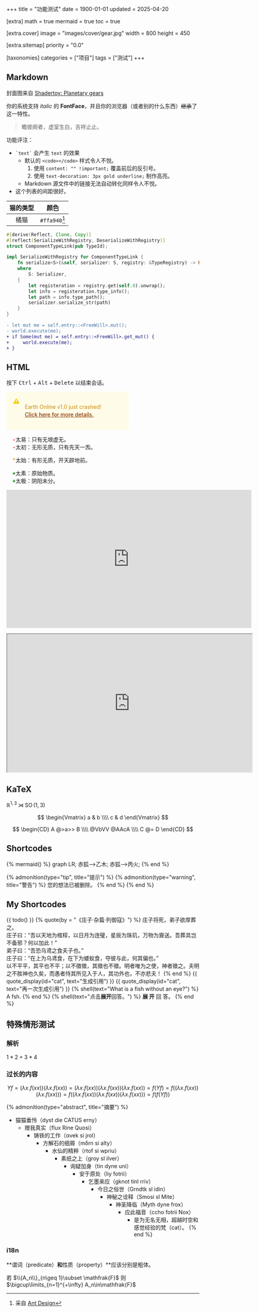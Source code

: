 +++
title = "功能测试"
date = 1900-01-01
updated = 2025-04-20

[extra]
math = true
mermaid = true
toc = true

[extra.cover]
image = "images/cover/gear.jpg"
width = 800
height = 450

[extra.sitemap]
priority = "0.0"

[taxonomies]
categories = ["项目"]
tags = ["测试"]
+++

## Markdown
封面图来自 [Shadertoy: Planetary gears](https://www.shadertoy.com/view/MsGczV)

你的系统支持 *italic* 的 **FontFace**，并且你的浏览器（或者别的什么东西）~~继承~~了这一特性。

> 瞻彼阕者，虚室生白，吉祥止止。

功能评注：
- `` `text` `` 会产生 `text` 的效果
	* 默认的 `<code></code>` 样式令人不悦。
		1. 使用 `content: "" !important;` 覆盖前后的反引号。
		2. 使用 `text-decoration: 3px gold underline;` 制作高亮。
	* Markdown 源文件中的链接无法自动转化同样令人不悦。
- 这个列表的间距很好。

| 猫的类型 | 颜色 |
| :-: | :-: |
| 橘猫 | `#ffa940`[^1] |

[^1]: 采自 [Ant Design](https://ant-design.antgroup.com/docs/spec/colors-cn)

```rs
#[derive(Reflect, Clone, Copy)]
#[reflect(SerializeWithRegistry, DeserializeWithRegistry)]
struct ComponentTypeLink(pub TypeId);

impl SerializeWithRegistry for ComponentTypeLink {
	fn serialize<S>(&self, serializer: S, registry: &TypeRegistry) -> Result<S::Ok, S::Error>
	where
		S: Serializer,
	{
		let registeration = registry.get(self.0).unwrap();
		let info = registeration.type_info();
		let path = info.type_path();
		serializer.serialize_str(path)
	}
}
```

```diff
- let mut me = self.entry::<FreeWill>.mut();
- world.execute(me);
+ if Some(mut me) = self.entry::<FreeWill>.get_mut() {
+ 	  world.execute(me);
+ }
```

## HTML
<p>按下 <kbd>Ctrl</kbd> + <kbd>Alt</kbd> + <kbd>Delete</kbd> 以结束会话。</p>

<style>
.notifications-container {
	width: 320px;
	height: auto;
	font-size: 0.875rem;
	line-height: 1.25rem;
	display: flex;
	flex-direction: column;
	gap: 1rem;
}

.flex-box {
	display: flex;
}

.flex-shrink-0 {
	flex-shrink: 0;
}

.alert {
	background-color: rgb(254 252 232);
	border-left-width: 4px;
	border-color: rgb(250 204 21);
	border-radius: 0.375rem;
	padding: 1rem;
}

.alert-svg {
	height: 1.25rem;
	width: 1.25rem;
	color: rgb(250 204 21);
}

.alert-prompt-wrap {
	margin-left: 0.75rem;
	color: rgb(202 138 4);
}

.alert-prompt-link {
	font-weight: 500;
	color: rgb(141, 56, 0);
	text-decoration: underline;
}

.alert-prompt-link:hover {
	color: rgb(202 138 4);
}
</style>

<div class="notifications-container">
	<div class="alert">
		<div class="flex-box">
			<div class="flex-shrink-0">
				<svg aria-hidden="true" fill="currentColor" viewBox="0 0 20 20" xmlns="http://www.w3.org/2000/svg" class="h-5 w-5 alert-svg"><path clip-rule="evenodd" d="M8.257 3.099c.765-1.36 2.722-1.36 3.486 0l5.58 9.92c.75 1.334-.213 2.98-1.742 2.98H4.42c-1.53 0-2.493-1.646-1.743-2.98l5.58-9.92zM11 13a1 1 0 11-2 0 1 1 0 012 0zm-1-8a1 1 0 00-1 1v3a1 1 0 002 0V6a1 1 0 00-1-1z" fill-rule="evenodd"></path></svg>
			</div>
			<div class="alert-prompt-wrap">
				<p class="text-sm text-yellow-700">
					Earth Online v1.0 just crashed!<br>
					<a class="alert-prompt-link" href="https://uiverse.io/kennyotsu/fast-emu-70">Click here for more details.</a>
				</p>
		</div>
	</div>
	</div>
</div>

<style>
.list-additions li::marker {
	content: "+";
	color: green;
	font-weight: 800;
	font-family: 'Courier New', Courier, monospace;
}

.list-modifications li::marker {
	content: "*";
	color: goldenrod;
	font-weight: 800;
	font-family: 'Courier New', Courier, monospace;
}

.list-deletions li::marker {
	content: "-";
	color: red;
	font-weight: 800;
	font-family: 'Courier New', Courier, monospace;
}
</style>

<div class="list-deletions">
	<ul>
		<li>太易：只有无垠虚无。</li>
		<li>太初：无形无质，只有先天一炁。</li>
	</ul>
</div>

<div class="list-modifications">
	<ul>
		<li>太始：有形无质，开天辟地前。</li>
	</ul>
</div>

<div class="list-additions">
	<ul>
		<li>太素：原始物质。</li>
		<li>太极：阴阳未分。</li>
	</ul>
</div>

<p>
	<iframe width="640" height="360" frameborder="0" src="https://www.shadertoy.com/embed/MsGczV?gui=true&paused=true&muted=false" allowfullscreen></iframe>
</p>

<p>
	<iframe width="640" height="360" src="https://lazyfly.me/iframe" allowfullscreen></iframe>
</p>

## KaTeX
$\mathbb{R}^{1,3} \rtimes \operatorname{SO}(1,3)$

$$
\begin{Vmatrix}
   a & b \\\\
   c & d
\end{Vmatrix}
$$

$$
\begin{CD}
   A @>a>> B \\\\
@VbVV @AAcA \\\\
   C @= D
\end{CD}
$$
## Shortcodes
{% mermaid() %}
graph LR;
	赤狐-->乙木;
	赤狐-->丙火;
{% end %}

{% admonition(type="tip", title="提示") %}
	{% admonition(type="warning", title="警告") %}
		您的想法已被删除。
	{% end %}
{% end %}

## My Shortcodes
{{ todo() }}
{% quote(by = "《庄子·杂篇·列御寇》") %}
庄子将死，弟子欲厚葬之。\
庄子曰：“吾以天地为棺椁，以日月为连璧，星辰为珠玑，万物为齎送。吾葬具岂不备邪？何以加此！”\
弟子曰：“吾恐乌鸢之食夫子也。”\
庄子曰：“在上为乌鸢食，在下为蝼蚁食，夺彼与此，何其偏也。”\
以不平平，其平也不平；以不徵徵，其徵也不徵。明者唯为之使，神者徵之。夫明之不胜神也久矣，而愚者恃其所见入于人，其功外也，不亦悲夫！
{% end %}
{{ quote_display(id="cat", text="生成引用") }}
{{ quote_display(id="cat", text="再一次生成引用") }}
{% shell(text="What is a fish without an eye?") %}
A fsh.
{% end %}
{% shell(text="点击**展开**回答。") %}
**展 开** 回 答。
{% end %}

## 特殊情形测试
### 解析
$1*2+3*4$

### 过长的内容
$$Y f = (\lambda x. f(x x))(\lambda x. f(x x)) = (\lambda x. f(x x))(\lambda x. f(x x))(\lambda x. f(x x)) = f(Y f) = f((\lambda x. f(x x))(\lambda x. f(x x))) = f((\lambda x. f(x x))(\lambda x. f(x x))(\lambda x. f(x x))) = f(f(Y f))$$

{% admonition(type="abstract", title="摘要") %}
- 猫猫垂怜（dyst die CATUS erny）
	- 赠我真实（flux Rine Quosi）
		- 铸铁的工作（αvek si jrol）
			- 方解石的细屑（mδrn si alty）
				- 水仙的精粹（rtof si wpriu）
					- 素纸之上（groy sl ilver）
						- 询疑加身（tin dyne uni）
							- 安于原处（liy fotrii）
								- 乞墨来应（gknot tinl rriv）
									- 今日之俗世（Grndtk sl idin）
										- 神秘之诠释（Smosi sl Mite）
											- 神圣降临（Myth dyne frox）
												- 应此福音（ccho fotrii Nox）
													- 是为无名无相，超越时空和感觉经验的梵（cat）。
{% end %}

### i18n
**谓词（predicate）**和**性质（property）**应该分别是粗体。

若 $\\{A_n\\}_{n\geq 1}\subset \mathfrak{F}$ 则 $\bigcup\limits_{n=1}^{+\infty} A_n\in\mathfrak{F}$
